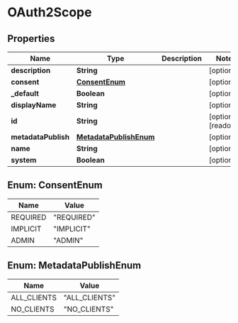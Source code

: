 

# OAuth2Scope


## Properties

| Name | Type | Description | Notes |
|------------ | ------------- | ------------- | -------------|
|**description** | **String** |  |  [optional] |
|**consent** | [**ConsentEnum**](#ConsentEnum) |  |  [optional] |
|**_default** | **Boolean** |  |  [optional] |
|**displayName** | **String** |  |  [optional] |
|**id** | **String** |  |  [optional] [readonly] |
|**metadataPublish** | [**MetadataPublishEnum**](#MetadataPublishEnum) |  |  [optional] |
|**name** | **String** |  |  [optional] |
|**system** | **Boolean** |  |  [optional] |



## Enum: ConsentEnum

| Name | Value |
|---- | -----|
| REQUIRED | &quot;REQUIRED&quot; |
| IMPLICIT | &quot;IMPLICIT&quot; |
| ADMIN | &quot;ADMIN&quot; |



## Enum: MetadataPublishEnum

| Name | Value |
|---- | -----|
| ALL_CLIENTS | &quot;ALL_CLIENTS&quot; |
| NO_CLIENTS | &quot;NO_CLIENTS&quot; |



